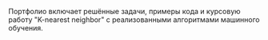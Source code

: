 Портфолио включает решённые задачи, примеры кода и курсовую работу "K-nearest neighbor" с реализованными алгоритмами машинного обучения.
